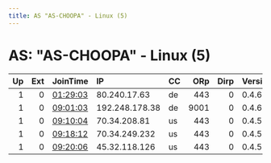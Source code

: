 ```yaml
---
title: AS "AS-CHOOPA" - Linux (5)
---
```


# AS: "AS-CHOOPA" - Linux (5)

|   Up |   Ext | JoinTime                                                                                              | IP             | CC   |   ORp |   Dirp | Version   | Contact   | Nickname   |   eFamMembers |
|-----:|------:|:------------------------------------------------------------------------------------------------------|:---------------|:-----|------:|-------:|:----------|:----------|:-----------|--------------:|
|    1 |     0 | [01:29:03](https://nusenu.github.io/OrNetStats/w/relay/7C6AD82BADC8E5F885C693534743A0014A1B66BF.html) | 80.240.17.63   | de   |   443 |      0 | 0.4.6.8   | None      | nomatical  |             1 |
|    1 |     0 | [09:01:03](https://nusenu.github.io/OrNetStats/w/relay/9EAC5C304D6C9DB6785638D82EB439CF2D845E72.html) | 192.248.178.38 | de   |  9001 |      0 | 0.4.6.8   | None      | tolonpuson |             1 |
|    1 |     0 | [09:10:04](https://nusenu.github.io/OrNetStats/w/relay/235A592ACC4B2630DE01E9C846621BED710E52BD.html) | 70.34.208.81   | us   |   443 |      0 | 0.4.5.10  | fck@ptn   | fckptn1    |             1 |
|    1 |     0 | [09:18:12](https://nusenu.github.io/OrNetStats/w/relay/39E725C06028B954E4B0BFCC4D582844B55E344E.html) | 70.34.249.232  | us   |   443 |      0 | 0.4.5.10  | fcp@ptn   | fckptn2    |             1 |
|    1 |     0 | [09:20:06](https://nusenu.github.io/OrNetStats/w/relay/759A3131D3207EFAC1AC1427FD0EDF7C8D7FB961.html) | 45.32.118.126  | us   |   443 |      0 | 0.4.5.10  | fcp@ptn   | fckptn3    |             1 |
